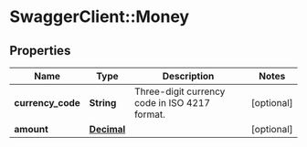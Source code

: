# SwaggerClient::Money

## Properties
Name | Type | Description | Notes
------------ | ------------- | ------------- | -------------
**currency_code** | **String** | Three-digit currency code in ISO 4217 format. | [optional] 
**amount** | [**Decimal**](Decimal.md) |  | [optional] 

